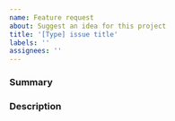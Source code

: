 ```yaml
---
name: Feature request
about: Suggest an idea for this project
title: '[Type] issue title'
labels: ''
assignees: ''
---
```


### Summary

### Description
